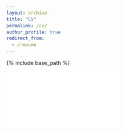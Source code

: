 ```yaml
---
layout: archive
title: "CV"
permalink: /cv/
author_profile: true
redirect_from:
  - /resume
---
```


{% include base_path %}

![CV](/files/gary-hettinger-cv-062024.pdf)
